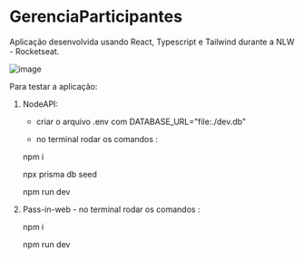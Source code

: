 # GerenciaParticipantes

Aplicação desenvolvida usando React, Typescript e Tailwind durante a NLW - Rocketseat. 

![image](https://github.com/Schvuchov/GerenciaEvento/assets/86387013/9562caf8-7a9c-4e89-92a4-e9ed10972ecc)

Para testar a aplicação:
  1)  NodeAPI:
      - criar o arquivo .env com DATABASE_URL="file:./dev.db"
     
      - no terminal rodar os comandos :
     
       npm i 
         
       npx prisma db seed
         
       npm run dev
    
     
         
  2)  Pass-in-web
     - no terminal rodar os comandos :
     
         npm i 
         
         npm run dev         

    
